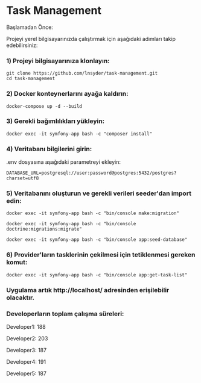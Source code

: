 # Task Management

Başlamadan Önce:

Projeyi yerel bilgisayarınızda çalıştırmak için aşağıdaki adımları takip edebilirsiniz:

### 1) Projeyi bilgisayarınıza klonlayın:
```
git clone https://github.com/lnsyder/task-management.git
cd task-management
```
### 2) Docker konteynerlarını ayağa kaldırın:
```
docker-compose up -d --build
```
### 3) Gerekli bağımlılıkları yükleyin:
```
docker exec -it symfony-app bash -c "composer install"
```
### 4) Veritabanı bilgilerini girin:
.env dosyasına aşağıdaki parametreyi ekleyin:
```
DATABASE_URL=postgresql://user:password@postgres:5432/postgres?charset=utf8
```
### 5) Veritabanını oluşturun ve gerekli verileri seeder'dan import edin:
```
docker exec -it symfony-app bash -c "bin/console make:migration"
```
```
docker exec -it symfony-app bash -c "bin/console doctrine:migrations:migrate"
```
```
docker exec -it symfony-app bash -c "bin/console app:seed-database"
```

### 6) Provider'ların tasklerinin çekilmesi için tetiklenmesi gereken komut:
```
docker exec -it symfony-app bash -c "bin/console app:get-task-list"
```

### Uygulama artık http://localhost/ adresinden erişilebilir olacaktır.

### Developerların toplam çalışma süreleri:

Developer1: 188

Developer2: 203

Developer3: 187

Developer4: 191

Developer5: 187


